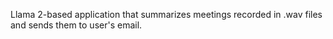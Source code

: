 Llama 2-based application that summarizes meetings recorded in .wav files and sends them to user's email. 
